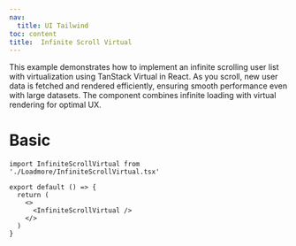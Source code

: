 ```yaml
---
nav:
  title: UI Tailwind
toc: content
title:  Infinite Scroll Virtual 
---
```


This example demonstrates how to implement an infinite scrolling user list with virtualization using TanStack Virtual in React. As you scroll, new user data is fetched and rendered efficiently, ensuring smooth performance even with large datasets. The component combines infinite loading with virtual rendering for optimal UX.

# Basic

```tsx
import InfiniteScrollVirtual from './Loadmore/InfiniteScrollVirtual.tsx'

export default () => {
  return (
    <>
      <InfiniteScrollVirtual />
    </>
  )
}
```
